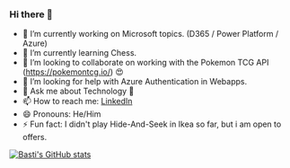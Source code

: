 ### Hi there 👋


- 🔭 I’m currently working on Microsoft topics. (D365 / Power Platform / Azure)
- 🌱 I’m currently learning Chess.
- 👯 I’m looking to collaborate on working with the Pokemon TCG API (https://pokemontcg.io/) 😍
- 🤔 I’m looking for help with Azure Authentication in Webapps.
- 💬 Ask me about Technology 🤩
- 📫 How to reach me: [LinkedIn](https://www.linkedin.com/in/sebastian-echtler-293889154/)
- 😄 Pronouns: He/Him
- ⚡ Fun fact: I didn't play Hide-And-Seek in Ikea so far, but i am open to offers.

[![Basti's GitHub stats](https://github-readme-stats.vercel.app/api?username=echtlersebastian)](https://github.com/anuraghazra/github-readme-stats)


